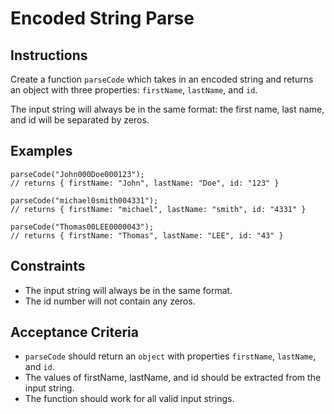 # Encoded String Parse

## Instructions

Create a function `parseCode` which takes in an encoded string and returns an object with three properties: `firstName`, `lastName`, and `id`.

The input string will always be in the same format: the first name, last name, and id will be separated by zeros.

## Examples

```
parseCode("John000Doe000123");
// returns { firstName: "John", lastName: "Doe", id: "123" }

parseCode("michael0smith004331");
// returns { firstName: "michael", lastName: "smith", id: "4331" }

parseCode("Thomas00LEE0000043");
// returns { firstName: "Thomas", lastName: "LEE", id: "43" }
```

## Constraints

- The input string will always be in the same format.
- The id number will not contain any zeros.

## Acceptance Criteria

- `parseCode` should return an `object` with properties `firstName`, `lastName`, and `id`.
- The values of firstName, lastName, and id should be extracted from the input string.
- The function should work for all valid input strings.
